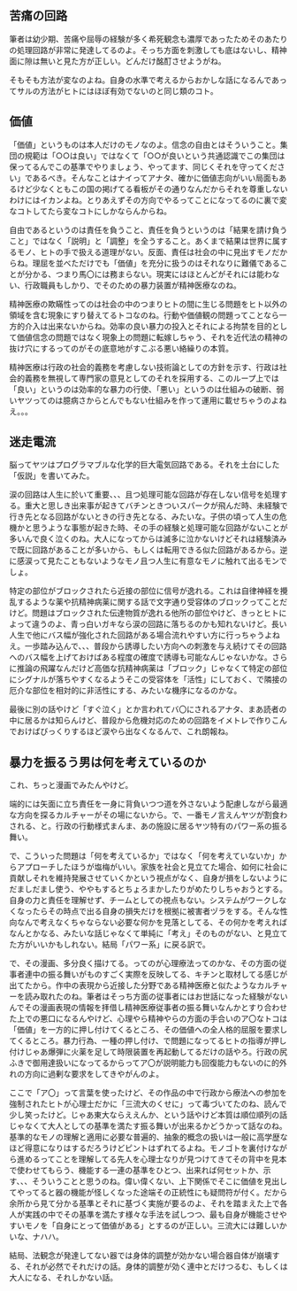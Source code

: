 ﻿## 苦痛の回路

筆者は幼少期、苦痛や屈辱の経験が多く希死観念も濃厚であったためそのあたりの処理回路が非常に発達してるのよ。そっち方面を刺激しても底はないし、精神面に隙は無いと見た方が正しい。どんだけ酩酊させようがね。

そもそも方法が変なのよね。自身の水準で考えるからおかしな話になるんであってサルの方法がヒトにはほぼ有効でないのと同じ類のコト。


## 価値

「価値」というものは本人だけのモノなのよ。信念の自由とはそういうこと。集団の規範は「○○は良い」ではなくて「○○が良いという共通認識でこの集団は保ってるんでこの基準でやりましょう、やってます、同じくそれを守ってください」であるべき。そんなことはナイってアナタ、確かに価値志向がいい局面もあるけど少なくともこの国の掲げてる看板がその通りなんだからそれを尊重しないわけにはイカンよね。とりあえずその方向でやるってことになってるのに裏で変なコトしてたら変なコトにしかならんからね。

自由であるというのは責任を負うこと、責任を負うというのは「結果を請け負うこと」ではなく「説明」と「調整」を全うすること。あくまで結果は世界に属するモノ、ヒトの手で扱える道理がない。反面、責任は社会の中に見出すモノだからね。理屈を並べただけでも「価値」を充分に扱うのはそれなりに難儀であることが分かる、つまり馬〇には務まらない。現実にはほとんどがそれには能わない、行政職員もしかり、でそのための暴力装置が精神医療なのね。

精神医療の欺瞞性ってのは社会の中のつまりヒトの間に生じる問題をヒト以外の領域を含む現象にすり替えてるトコなのね。行動や価値観の問題ってことなら一方的介入は出来ないからね。効率の良い暴力の投入とそれによる拘禁を目的として価値信念の問題ではなく現象上の問題に転嫁しちゃう、それを近代法の精神の抜け穴にするってのがその底意地がすこぶる悪い絡繰りの本質。

精神医療は行政の社会的義務を考慮しない技術論としての方針を示す、行政は社会的義務を無視して専門家の意見としてのそれを採用する、このループ上では「良い」というのは効率的な暴力の行使、「悪い」というのは仕組みの破断、弱いヤツってのは臆病さからとんでもない仕組みを作って運用に載せちゃうのよねえ。。。


## 迷走電流

脳ってヤツはプログラマブルな化学的巨大電気回路である。それを土台にした「仮説」を書いてみた。

涙の回路は人生に於いて重要、、、且つ処理可能な回路が存在しない信号を処理する。重大と思しき出来事が起きてバチンときついスパークが飛んだ時、未経験で行き先となる回路がないときの行き先となる、みたいな。子供の頃って人生の危機かと思うような事態が起きた時、その手の経験と処理可能な回路がないことが多いんで良く泣くのね。大人になってからは滅多に泣かないけどそれは経験済みで既に回路があることが多いから、もしくは転用できる似た回路があるから。逆に感涙って見たこともないようなモノ且つ人生に有意なモノに触れて出るモンでしょ。

特定の部位がブロックされたら近接の部位に信号が逸れる。これは自律神経を攪乱するような薬や抗精神病薬に関する話で文字通り受容体のブロックってことだけど。問題はブロックされた伝達物質が逸れる他所の部位やけど、きっとヒトによって違うのよ、青っ白いガキなら涙の回路に落ちるのかも知れないけど。長い人生で他にバス幅が強化された回路がある場合流れやすい方に行っちゃうよねえ。一歩踏み込んで、、、普段から誘導したい方向への刺激を与え続けてその回路へのバス幅を上げておけばある程度の確度で誘導も可能なんじゃないかな。さらに推論の飛躍なんだけど高価な抗精神病薬は「ブロック」じゃなくて特定の部位にシグナルが落ちやすくなるようそこの受容体を「活性」にしておく、で隣接の厄介な部位を相対的に非活性にする、みたいな機序になるのかな。

最後に別の話やけど「すぐ泣く」とか言われてバ〇にされるアナタ、まあ読者の中に居るかは知らんけど、普段から危機対応のための回路をイメトレで作りこんでおけばびっくりするほど涙やら出なくなるんで、これ朗報ね。


## 暴力を振るう男は何を考えているのか

これ、ちっと漫画でみたんやけど。

端的には矢面に立ち責任を一身に背負いつつ道を外さないよう配慮しながら最適な方向を探るカルチャーがその場にないから。で、一番モノ言えんヤツが割食わされる、と。行政の行動様式まんま、あの施設に居るヤツ特有のパワー系の振る舞い。

で、こういった問題は「何を考えているか」ではなく「何を考えていないか」からアプローチしたほうが塩梅がいい。家族を社会と見立てた場合、如何に社会に貢献しそれを維持発展させていくかという視点がなく、自身が損をしないようにだましだまし使う、ややもするとちょろまかしたりがめたりしちゃおうとする。自身の力と責任を理解せず、チームとしての視点もない。システムがワークしなくなったらその時点で出る自身の損失だけを根拠に被害者ヅラをする。そんな性向なんで考えなくちゃならない必要な何かを見落としてる、その何かを考えればなんとかなる、みたいな話じゃなくて単純に「考え」そのものがない、と見立てた方がいいかもしれない。結局「パワー系」に戻る訳で。

で、その漫画、多分良く描けてる。ってのが心理療法ってのかな、その方面の従事者連中の振る舞いがものすごく実際を反映してる、キチンと取材してる感じが出てたから。作中の表現から近接した分野である精神医療と似たようなカルチャーを読み取れたのね。筆者はそっち方面の従事者にはお世話になった経験がないんでその漫画表現の情報を拝借し精神医療従事者の振る舞いなんかとすり合わせた上での悪口になるんやけど、心理やら精神やらの方面の手合いのア〇なトコは「価値」を一方的に押し付けてくるところ、その価値への全人格的屈服を要求してくるところ。暴力行為、一種の押し付け、で問題になってるヒトの指導が押し付けじゃあ爆弾に火薬を足して時限装置を再起動してるだけの話やろ。行政の尻ふきで御用達扱いになってるからってア〇が説明能力も回復能力もないのに的外れの方向に過剰な要求をしてきやがんのよ。

ここで「ア〇」って言葉を使ったけど、その作品の中で行政から療法への参加を強制されたヒトが心理士だかに「三流大のくせに」って毒づいてたのね、読んで少し笑ったけど。じゃあ東大ならええんか、という話やけど本質は順位順列の話じゃなくて大人としての基準を満たす振る舞いが出来るかどうかって話なのね。基準的なモノの理解と適用に必要な普遍的、抽象的概念の扱いは一般に高学歴なほど得意になりはするだろうけどピントはずれてるよね。モノゴトを裏付けながら進めるってことを理解してる先人を心理士なりが見つけてきてその背中を見本で使わせてもらう、機能する一連の基準をひとつ、出来れば何セットか、示す、、、そういうことと思うのね。偉い偉くない、上下関係でそこに価値を見出してやってると器の機能が怪しくなった途端その正統性にも疑問符が付く。だから余所から見て分かる基準とそれに基づく実施が要るのよ、それを踏まえた上で各人が実践の中でその基準を満たす様々な手法を試しつつ、最も自身が機能させやすいモノを「自身にとって価値がある」とするのが正しい。三流大には難しいかいな、ナハハ。

結局、法観念が発達してない器では身体的調整が効かない場合器自体が崩壊する、それが必然でそれだけの話。身体的調整が効く連中とだけつるむ、もしくは大人になる、それしかない話。
